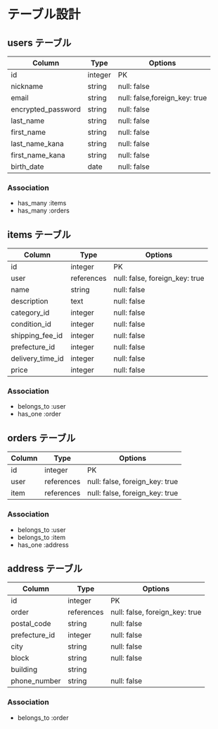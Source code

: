 # テーブル設計

## users テーブル

| Column             | Type    | Options                       |
|--------------------|---------|-------------------------------|
| id                 | integer | PK                            |
| nickname           | string  | null: false                   |
| email              | string  | null: false,foreign_key: true |
| encrypted_password | string  | null: false                   |
| last_name          | string  | null: false                   |
| first_name         | string  | null: false                   |
| last_name_kana     | string  | null: false                   |
| first_name_kana    | string  | null: false                   |
| birth_date         | date    | null: false                   |

### Association

- has_many :items
- has_many :orders


## items テーブル

| Column           | Type       | Options                        |
|------------------|------------|--------------------------------|
| id               | integer    | PK                             |
| user             | references | null: false, foreign_key: true |
| name             | string     | null: false                    |
| description      | text       | null: false                    |
| category_id      | integer    | null: false                    |
| condition_id     | integer    | null: false                    |
| shipping_fee_id  | integer    | null: false                    |
| prefecture_id    | integer    | null: false                    |
| delivery_time_id | integer    | null: false                    |
| price            | integer    | null: false                    |

### Association

- belongs_to :user
- has_one :order


## orders テーブル

| Column | Type       | Options                        |
|--------|------------|--------------------------------|
| id     | integer    | PK                             |
| user   | references | null: false, foreign_key: true |
| item   | references | null: false, foreign_key: true |

### Association

- belongs_to :user
- belongs_to :item
- has_one :address


## address テーブル

| Column        | Type       | Options                        |
|---------------|------------|--------------------------------|
| id            | integer    | PK                             |
| order         | references | null: false, foreign_key: true |
| postal_code   | string     | null: false                    |
| prefecture_id | integer    | null: false                    |
| city          | string     | null: false                    |
| block         | string     | null: false                    |
| building      | string     |                                |
| phone_number  | string     | null: false                    |

### Association

- belongs_to :order